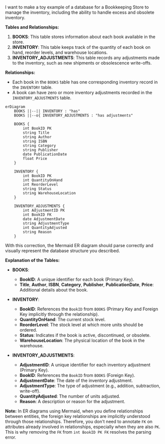 I want to make a toy example of a database for a Bookkeeping Store to manage the inventory, including the ability to handle excess and obsolete inventory.

**Tables and Relationships:**

1. **BOOKS**: This table stores information about each book available in the store.
2. **INVENTORY**: This table keeps track of the quantity of each book on hand, reorder levels, and warehouse locations.
3. **INVENTORY_ADJUSTMENTS**: This table records any adjustments made to the inventory, such as new shipments or obsolescence write-offs.

**Relationships:**

- Each book in the `BOOKS` table has one corresponding inventory record in the `INVENTORY` table.
- A book can have zero or more inventory adjustments recorded in the `INVENTORY_ADJUSTMENTS` table.

```mermaid
erDiagram
    BOOKS ||--|| INVENTORY : "has"
    BOOKS ||--o{ INVENTORY_ADJUSTMENTS : "has adjustments"

    BOOKS {
        int BookID PK
        string Title
        string Author
        string ISBN
        string Category
        string Publisher
        date PublicationDate
        float Price
    }

    INVENTORY {
        int BookID PK
        int QuantityOnHand
        int ReorderLevel
        string Status
        string WarehouseLocation
    }

    INVENTORY_ADJUSTMENTS {
        int AdjustmentID PK
        int BookID FK
        date AdjustmentDate
        string AdjustmentType
        int QuantityAdjusted
        string Reason
    }
```


With this correction, the Mermaid ER diagram should parse correctly and visually represent the database structure you described.

**Explanation of the Tables:**

- **BOOKS**:
  - **BookID**: A unique identifier for each book (Primary Key).
  - **Title**, **Author**, **ISBN**, **Category**, **Publisher**, **PublicationDate**, **Price**: Additional details about the book.

- **INVENTORY**:
  - **BookID**: References the `BookID` from `BOOKS` (Primary Key and Foreign Key implicitly through the relationship).
  - **QuantityOnHand**: The current stock level.
  - **ReorderLevel**: The stock level at which more units should be ordered.
  - **Status**: Indicates if the book is active, discontinued, or obsolete.
  - **WarehouseLocation**: The physical location of the book in the warehouse.

- **INVENTORY_ADJUSTMENTS**:
  - **AdjustmentID**: A unique identifier for each inventory adjustment (Primary Key).
  - **BookID**: References the `BookID` from `BOOKS` (Foreign Key).
  - **AdjustmentDate**: The date of the inventory adjustment.
  - **AdjustmentType**: The type of adjustment (e.g., addition, subtraction, write-off).
  - **QuantityAdjusted**: The number of units adjusted.
  - **Reason**: A description or reason for the adjustment.

**Note:** In ER diagrams using Mermaid, when you define relationships between entities, the foreign key relationships are implicitly understood through those relationships. Therefore, you don't need to annotate `FK` on attributes already involved in relationships, especially when they are also `PK`. This is why removing the `FK` from `int BookID PK FK` resolves the parsing error.

